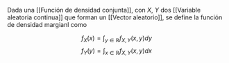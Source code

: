 Dada una [[Función de densidad conjunta]], con $X$, $Y$ dos [[Variable aleatoria continua]] que forman un [[Vector aleatorio]], se define la función de densidad margianl como 

$$f_X(x) = \int_{y \in \mathbb{R}} f_{X, Y}(x, y) dy$$
$$f_Y(y) = \int_{x \in \mathbb{R}} f_{X, Y}(x, y) dx$$
